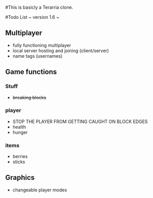 #This is basicly a Terarria clone.

#Todo List
~ version 1.6 ~
## Multiplayer

- fully functioning multiplayer
- local server hosting and joining (client/server)
- name tags (usernames)

## Game functions
### Stuff

- ~~breaking blocks~~

### player

- STOP THE PLAYER FROM GETTING CAUGHT ON BLOCK EDGES
- health
- hunger

### items

- berries
- sticks

## Graphics

- changeable player modes

